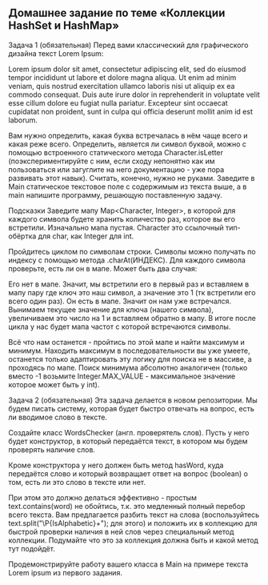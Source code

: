 ## Домашнее задание по теме «Коллекции HashSet и HashMap»
Задача 1 (обязательная)
Перед вами классический для графического дизайна текст Lorem Ipsum:

Lorem ipsum dolor sit amet, consectetur adipiscing elit, sed do eiusmod tempor incididunt ut labore et dolore magna aliqua. Ut enim ad minim veniam, quis nostrud exercitation ullamco laboris nisi ut aliquip ex ea commodo consequat. Duis aute irure dolor in reprehenderit in voluptate velit esse cillum dolore eu fugiat nulla pariatur. Excepteur sint occaecat cupidatat non proident, sunt in culpa qui officia deserunt mollit anim id est laborum.

Вам нужно определить, какая буква встречалась в нём чаще всего и какая реже всего. Определить, является ли символ буквой, можно с помощью встроенного статического метода Character.isLetter (поэкспериментируйте с ним, если сходу непонятно как им пользоваться или загуглите на него документацию - уже пора развивать этот навык).
Считать, конечно, нужно не руками. Заведите в Main статическое текстовое поле с содержимым из текста выше, а в main напишите программу, решающую поставленную задачу.

Подсказки
Заведите мапу Map<Character, Integer>, в которой для каждого символа будете хранить количество раз, которое вы его встретили. Изначально мапа пустая. Character это ссылочный тип-обёртка для char, как Integer для int.

Пройдитесь циклом по символам строки. Символы можно получать по индексу с помощью метода .charAt(ИНДЕКС). Для каждого символа проверьте, есть ли он в мапе. Может быть два случая:

Его нет в мапе. Значит, мы встретили его в первый раз и вставляем в мапу пару где ключ это наш символ, а значение это 1 (тк встретили его всего один раз).
Он есть в мапе. Значит он нам уже встречался. Вынимаем текущее значение для ключа (нашего символа), увеличиваем это число на 1 и вставляем обратно в мапу.
В итоге после цикла у нас будет мапа частот с которой встречаются символы.

Всё что нам останется - пройтись по этой мапе и найти максимум и минимум. Находить максимум в последовательности вы уже умеете, останется только адаптировать эту логику для поиска не в массиве, а проходясь по мапе. Поиск минимума абсолютно аналогичен (только вместо -1 возьмите Integer.MAX_VALUE - максимальное значение которое может быть у int).

Задача 2 (обязательная)
Эта задача делается в новом репозитории. Мы будем писать систему, которая будет быстро отвечать на вопрос, есть ли вводимое слово в тексте.

Создайте класс WordsChecker (англ. проверятель слов). Пусть у него будет конструктор, в который передаётся текст, в котором мы будем проверять наличие слов.

Кроме конструктора у него должен быть метод hasWord, куда передаётся слово и который возвращает ответ на вопрос (boolean) о том, есть ли это слово в тексте или нет.

При этом это должно делаться эффективно - простым text.contains(word) не обойтись, т.к. это медленный полный перебор всего текста. Вам предлагается разбить текст на слова (воспользуйтесь text.split("\\P{IsAlphabetic}+"); для этого) и положить их в коллекцию для быстрой проверки наличия в ней слов через специальный метод коллекции. Подумайте что это за коллекция должна быть и какой метод тут подойдёт.

Продемонстрируйте работу вашего класса в Main на примере текста Lorem ipsum из первого задания.